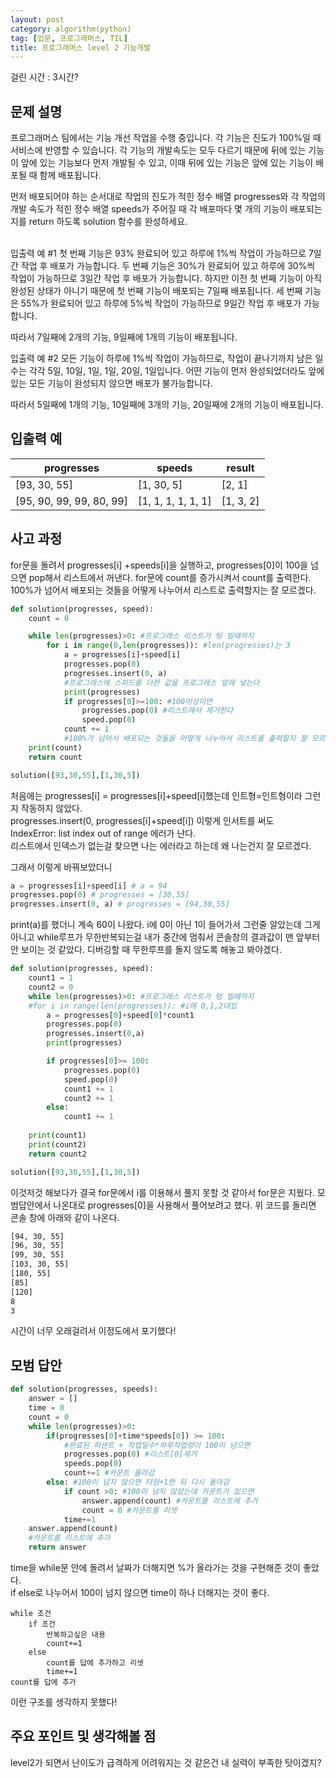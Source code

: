 ```yaml
---
layout: post
category: algorithm(python)
tag: [입문, 프로그래머스, TIL]
title: 프로그래머스 level 2 기능개발
---
```

걸린 시간 : 3시간?
## 문제 설명

프로그래머스 팀에서는 기능 개선 작업을 수행 중입니다. 각 기능은 진도가 100%일 때 서비스에 반영할 수 있습니다. 각 기능의 개발속도는 모두 다르기 때문에 뒤에 있는 기능이 앞에 있는 기능보다 먼저 개발될 수 있고, 이때 뒤에 있는 기능은 앞에 있는 기능이 배포될 때 함께 배포됩니다.

먼저 배포되어야 하는 순서대로 작업의 진도가 적힌 정수 배열 progresses와 각 작업의 개발 속도가 적힌 정수 배열 speeds가 주어질 때 각 배포마다 몇 개의 기능이 배포되는지를 return 하도록 solution 함수를 완성하세요.
<br><br>

입출력 예 #1
첫 번째 기능은 93% 완료되어 있고 하루에 1%씩 작업이 가능하므로 7일간 작업 후 배포가 가능합니다.
두 번째 기능은 30%가 완료되어 있고 하루에 30%씩 작업이 가능하므로 3일간 작업 후 배포가 가능합니다. 하지만 이전 첫 번째 기능이 아직 완성된 상태가 아니기 때문에 첫 번째 기능이 배포되는 7일째 배포됩니다.
세 번째 기능은 55%가 완료되어 있고 하루에 5%씩 작업이 가능하므로 9일간 작업 후 배포가 가능합니다.

따라서 7일째에 2개의 기능, 9일째에 1개의 기능이 배포됩니다.

입출력 예 #2
모든 기능이 하루에 1%씩 작업이 가능하므로, 작업이 끝나기까지 남은 일수는 각각 5일, 10일, 1일, 1일, 20일, 1일입니다. 어떤 기능이 먼저 완성되었더라도 앞에 있는 모든 기능이 완성되지 않으면 배포가 불가능합니다.

따라서 5일째에 1개의 기능, 10일째에 3개의 기능, 20일째에 2개의 기능이 배포됩니다.

## 입출력 예

<table>
  <thead>
    <tr>
      <th>progresses</th>
      <th>speeds</th>
      <th>result</th>
    </tr>
  </thead>
  <tbody>
    <tr>
      <td>[93, 30, 55]</td>
      <td>[1, 30, 5]</td>
      <td>[2, 1]</td>
    </tr>
    <tr>
      <td>[95, 90, 99, 99, 80, 99]</td>
      <td>[1, 1, 1, 1, 1, 1]	</td>
      <td>[1, 3, 2]</td>
    </tr>
  </tbody>
</table>

## 사고 과정

for문을 돌려서 progresses\[i] +speeds\[i]을 실행하고, progresses\[0]이 100을 넘으면 pop해서 리스트에서 꺼낸다.
for문에 count를 증가시켜서 count를 출력한다.  
100%가 넘어서 배포되는 것들을 어떻게 나누어서 리스트로 출력할지는 잘 모르겠다.

```python
def solution(progresses, speed):
    count = 0

    while len(progresses)>0: #프로그래스 리스트가 텅 빌때까지
        for i in range(0,len(progresses)): #len(progresses)는 3
            a = progresses[i]+speed[i]
            progresses.pop(0)
            progresses.insert(0, a) 
            #프로그레스에 스피드를 더한 값을 프로그레스 앞에 넣는다
            print(progresses)
            if progresses[0]>=100: #100이상이면 
                progresses.pop(0) #리스트에서 제거한다
                speed.pop(0)            
            count += 1
            #100%가 넘어서 배포되는 것들을 어떻게 나누어서 리스트를 출력할지 잘 모르겠다.
    print(count)
    return count

solution([93,30,55],[1,30,5])
```
처음에는 progresses\[i] = progresses\[i]+speed\[i]했는데 인트형=인트형이라 그런지 작동하지 않았다.  
progresses.insert(0, progresses\[i]+speed\[i]) 이렇게 인서트를 써도   
IndexError: list index out of range 에러가 난다.  
리스트에서 인덱스가 없는걸 찾으면 나는 에러라고 하는데 왜 나는건지 잘 모르겠다.  

그래서 이렇게 바꿔보았더니 
```python
a = progresses[i]+speed[i] # a = 94 
progresses.pop(0) # progresses = [30,55]
progresses.insert(0, a) # progresses = [94,30,55]
```
print(a)를 했더니 계속 60이 나왔다. i에 0이 아닌 1이 들어가서 그런줄 알았는데 그게 아니고 while루프가 무한반복되는걸 내가 중간에 멈춰서 콘솔창의 결과값이 맨 앞부터 안 보이는 것 같았다. 디버깅할 때 무한루프를 돌지 않도록 해놓고 봐야겠다.

```python
def solution(progresses, speed):
    count1 = 1
    count2 = 0
    while len(progresses)>0: #프로그래스 리스트가 텅 빌때까지
    #for i in range(len(progresses)): #i에 0,1,2대입
        a = progresses[0]+speed[0]*count1
        progresses.pop(0)
        progresses.insert(0,a)
        print(progresses)

        if progresses[0]>= 100:
            progresses.pop(0)
            speed.pop(0)
            count1 += 1
            count2 += 1
        else:
            count1 += 1
    
    print(count1)
    print(count2)
    return count2

solution([93,30,55],[1,30,5])
```

이것저것 해보다가 결국 for문에서 i를 이용해서 풀지 못할 것 같아서 for문은 지웠다. 모범답안에서 나온대로 progresses\[0]을 사용해서 풀어보려고 했다.
위 코드를 돌리면 콘솔 창에 아래와 같이 나온다.

```bash
[94, 30, 55]
[96, 30, 55]
[99, 30, 55]
[103, 30, 55]
[180, 55]
[85]
[120]
8
3
```

시간이 너무 오래걸려서 이정도에서 포기했다!

## 모범 답안

```python
def solution(progresses, speeds):
    answer = []
    time = 0
    count = 0
    while len(progresses)>0:
        if(progresses[0]+time*speeds[0]) >= 100:
            #완료된 퍼센트 + 작업일수*하루작업량이 100이 넘으면
            progresses.pop(0) #리스트[0]제거
            speeds.pop(0)
            count+=1 #카운트 올라감
        else: #100이 넘지 않으면 타임+1한 뒤 다시 돌아감
            if count >0: #100이 넘지 않았는데 카운트가 있으면
                answer.append(count) #카운트를 리스트에 추가
                count = 0 #카운트를 리셋
            time+=1
    answer.append(count)
    #카운트를 리스트에 추가
    return answer
```

time을 while문 안에 돌려서 날짜가 더해지면 %가 올라가는 것을 구현해준 것이 좋았다.  
if else로 나누어서 100이 넘지 않으면 time이 하나 더해지는 것이 좋다.  

```
while 조건
    if 조건 
        반복하고싶은 내용
        count+=1 
    else
        count를 답에 추가하고 리셋
        time+=1
count를 답에 추가
```

이런 구조를 생각하지 못했다!

## 주요 포인트 및 생각해볼 점

level2가 되면서 난이도가 급격하게 어려워지는 것 같은건 내 실력이 부족한 탓이겠지?